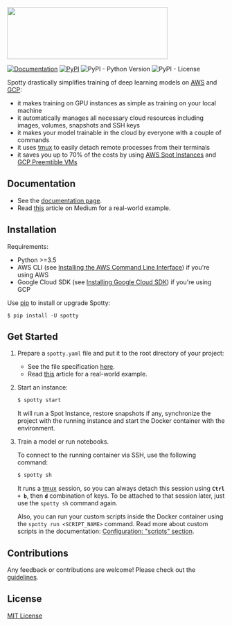 <img src="https://spotty.cloud/assets/images/logo_740x240.png" width="370" height="120" />

[![Documentation](https://img.shields.io/badge/documentation-reference-brightgreen.svg)](https://spotty.cloud)
[![PyPI](https://img.shields.io/pypi/v/spotty.svg)](https://pypi.org/project/spotty/)
![PyPI - Python Version](https://img.shields.io/pypi/pyversions/spotty.svg)
![PyPI - License](https://img.shields.io/pypi/l/spotty.svg)

Spotty drastically simplifies training of deep learning models on [AWS](https://aws.amazon.com/) 
and [GCP](https://cloud.google.com/):

- it makes training on GPU instances as simple as training on your local machine
- it automatically manages all necessary cloud resources including images, volumes, snapshots and SSH keys
- it makes your model trainable in the cloud by everyone with a couple of commands
- it uses [tmux](https://en.wikipedia.org/wiki/Tmux) to easily detach remote processes from their terminals
- it saves you up to 70% of the costs by using [AWS Spot Instances](https://aws.amazon.com/ec2/spot/) 
and [GCP Preemtible VMs](https://cloud.google.com/preemptible-vms/)

## Documentation

- See the [documentation page](https://spotty.cloud).
- Read [this](https://medium.com/@apls/how-to-train-deep-learning-models-on-aws-spot-instances-using-spotty-8d9e0543d365) 
article on Medium for a real-world example.

## Installation

Requirements:
  * Python >=3.5
  * AWS CLI (see [Installing the AWS Command Line Interface](http://docs.aws.amazon.com/cli/latest/userguide/installing.html)) 
  if you're using AWS
  * Google Cloud SDK (see [Installing Google Cloud SDK](https://cloud.google.com/sdk/install)) 
  if you're using GCP

Use [pip](http://www.pip-installer.org/en/latest/) to install or upgrade Spotty:

    $ pip install -U spotty

## Get Started

1. Prepare a `spotty.yaml` file and put it to the root directory of your project:

   - See the file specification [here](https://spotty.cloud/docs/configuration-file/).
   - Read [this](https://medium.com/@apls/how-to-train-deep-learning-models-on-aws-spot-instances-using-spotty-8d9e0543d365) 
   article for a real-world example.

2. Start an instance:

    ```bash
    $ spotty start
    ```

    It will run a Spot Instance, restore snapshots if any, synchronize the project with the running instance 
    and start the Docker container with the environment.

3. Train a model or run notebooks.

    To connect to the running container via SSH, use the following command:

    ```bash
    $ spotty sh
    ```

    It runs a [tmux](https://github.com/tmux/tmux/wiki) session, so you can always detach this session using
    __`Ctrl + b`__, then __`d`__ combination of keys. To be attached to that session later, just use the
    `spotty sh` command again.

    Also, you can run your custom scripts inside the Docker container using the `spotty run <SCRIPT_NAME>` command. Read more
    about custom scripts in the documentation: 
    [Configuration: "scripts" section](https://spotty.cloud/docs/configuration-file/#scripts-section-optional).

## Contributions

Any feedback or contributions are welcome! Please check out the [guidelines](CONTRIBUTING.md).

## License

[MIT License](LICENSE)
